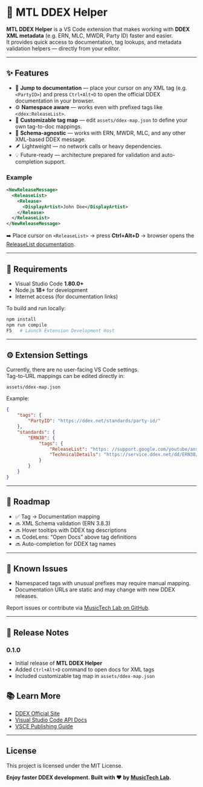 # 🎵 MTL DDEX Helper

**MTL DDEX Helper** is a VS Code extension that makes working with **DDEX XML metadata** (e.g. ERN, MLC, MWDR, Party ID) faster and easier.  
It provides quick access to documentation, tag lookups, and metadata validation helpers — directly from your editor.

---

## ✨ Features

- 🔗 **Jump to documentation** — place your cursor on any XML tag (e.g. `<PartyID>`) and press `Ctrl+Alt+D` to open the official DDEX documentation in your browser.  
- ⚙️ **Namespace aware** — works even with prefixed tags like `<ddex:ReleaseList>`.  
- 📁 **Customizable tag map** — edit `assets/ddex-map.json` to define your own tag-to-doc mappings.  
- 🧠 **Schema-agnostic** — works with ERN, MWDR, MLC, and any other XML-based DDEX message.  
- 🪶 Lightweight — no network calls or heavy dependencies.  
- 💡 Future-ready — architecture prepared for validation and auto-completion support.

### Example

```xml
<NewReleaseMessage>
  <ReleaseList>
    <Release>
      <DisplayArtist>John Doe</DisplayArtist>
    </Release>
  </ReleaseList>
</NewReleaseMessage>
```

➡️ Place cursor on `<ReleaseList>` → press **Ctrl+Alt+D** → browser opens the [ReleaseList documentation](https://support.google.com/youtube/answer/3506114?sjid=9804191667439814450-EU).

---

## 🧩 Requirements

- Visual Studio Code **1.80.0+**
- Node.js **18+** for development
- Internet access (for documentation links)

To build and run locally:
```bash
npm install
npm run compile
F5   # Launch Extension Development Host
```

---

## ⚙️ Extension Settings

Currently, there are no user-facing VS Code settings.  
Tag-to-URL mappings can be edited directly in:

```
assets/ddex-map.json
```

Example:
```json
{
    "tags": {
        "PartyID": "https://ddex.net/standards/party-id/"
    },
    "standards": {
        "ERN38": {
            "tags": {
                "ReleaseList": "https: //support.google.com/youtube/answer/3506114?sjid=9804191667439814450-EU",
                "TechnicalDetails": "https://service.ddex.net/dd/ERN38/dd/ern_TechnicalTextDetails.html"
            }
        }
    }
}
```

---

## 🧱 Roadmap

- ✅ Tag → Documentation mapping  
- 🔜 XML Schema validation (ERN 3.8.3)  
- 🔜 Hover tooltips with DDEX tag descriptions  
- 🔜 CodeLens: “Open Docs” above tag definitions  
- 🔜 Auto-completion for DDEX tag names

---

## 🐞 Known Issues

- Namespaced tags with unusual prefixes may require manual mapping.
- Documentation URLs are static and may change with new DDEX releases.

Report issues or contribute via [MusicTech Lab on GitHub](https://github.com/musictechlab/mtl-ddex-vscode-helper).

---

## 🧾 Release Notes

### 0.1.0

- Initial release of **MTL DDEX Helper**  
- Added `Ctrl+Alt+D` command to open docs for XML tags  
- Included customizable tag map in `assets/ddex-map.json`

## 📚 Learn More

- [DDEX Official Site](https://ddex.net)
- [Visual Studio Code API Docs](https://code.visualstudio.com/api)
- [VSCE Publishing Guide](https://code.visualstudio.com/api/working-with-extensions/publishing-extension)

---

## License

This project is licensed under the MIT License.

**Enjoy faster DDEX development. Built with ❤️ by [MusicTech Lab](https://musictechlab.io).**